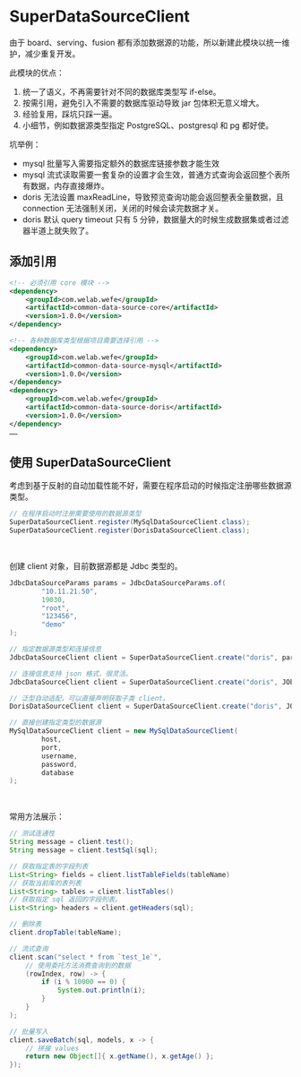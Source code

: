 # SuperDataSourceClient
由于 board、serving、fusion 都有添加数据源的功能，所以新建此模块以统一维护，减少重复开发。

此模块的优点：
1. 统一了语义，不再需要针对不同的数据库类型写 if-else。
2. 按需引用，避免引入不需要的数据库驱动导致 jar 包体积无意义增大。
3. 经验复用，踩坑只踩一遍。
4. 小细节，例如数据源类型指定 PostgreSQL、postgresql 和 pg 都好使。

坑举例：
- mysql 批量写入需要指定额外的数据库链接参数才能生效
- mysql 流式读取需要一套复杂的设置才会生效，普通方式查询会返回整个表所有数据，内存直接爆炸。
- doris 无法设置 maxReadLine，导致预览查询功能会返回整表全量数据，且 connection 无法强制关闭，关闭的时候会读完数据才关。
- doris 默认 query timeout 只有 5 分钟，数据量大的时候生成数据集或者过滤器半道上就失败了。

## 添加引用

```xml
<!-- 必须引用 core 模块 -->
<dependency>
    <groupId>com.welab.wefe</groupId>
    <artifactId>common-data-source-core</artifactId>
    <version>1.0.0</version>
</dependency>

<!-- 各种数据库类型根据项目需要选择引用 -->
<dependency>
    <groupId>com.welab.wefe</groupId>
    <artifactId>common-data-source-mysql</artifactId>
    <version>1.0.0</version>
</dependency>
<dependency>
    <groupId>com.welab.wefe</groupId>
    <artifactId>common-data-source-doris</artifactId>
    <version>1.0.0</version>
</dependency>
……
```

## 使用 SuperDataSourceClient

考虑到基于反射的自动加载性能不好，需要在程序启动的时候指定注册哪些数据源类型。
```java
// 在程序启动时注册需要使用的数据源类型
SuperDataSourceClient.register(MySqlDataSourceClient.class);
SuperDataSourceClient.register(DorisDataSourceClient.class);
```
<br>

创建 client 对象，目前数据源都是 Jdbc 类型的。
```java
JdbcDataSourceParams params = JdbcDataSourceParams.of(
        "10.11.21.50",
        19030,
        "root",
        "123456",
        "demo"
);

// 指定数据源类型和连接信息
JdbcDataSourceClient client = SuperDataSourceClient.create("doris", params);

// 连接信息支持 json 格式，很灵活。
JdbcDataSourceClient client = SuperDataSourceClient.create("doris", JObject.create(params));

// 泛型自动适配，可以直接声明获取子类 client。
DorisDataSourceClient client = SuperDataSourceClient.create("doris", JObject.create(params));

// 直接创建指定类型的数据源
MySqlDataSourceClient client = new MySqlDataSourceClient(
        host,
        port,
        username,
        password,
        database
);
```

<br>

常用方法展示：
```java
// 测试连通性
String message = client.test();
String message = client.testSql(sql);

// 获取指定表的字段列表
List<String> fields = client.listTableFields(tableName)
// 获取当前库的表列表
List<String> tables = client.listTables()
// 获取指定 sql 返回的字段列表。
List<String> headers = client.getHeaders(sql);

// 删除表
client.dropTable(tableName);

// 流式查询
client.scan("select * from `test_1e`",
    // 使用委托方法消费查询到的数据
    (rowIndex, row) -> {
        if (i % 10000 == 0) {
            System.out.println(i);
        }
    }
);

// 批量写入
client.saveBatch(sql, models, x -> {
    // 拼接 values
    return new Object[]{ x.getName(), x.getAge() };
});
```